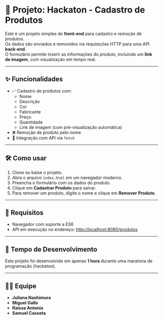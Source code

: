 # 🚀 Projeto: Hackaton - Cadastro de Produtos

Este é um projeto simples de **front-end** para cadastro e remoção de produtos.  
Os dados são enviados e removidos via requisições HTTP para uma API **back-end**.  
O formulário permite inserir as informações do produto, incluindo um **link de imagem**, com visualização em tempo real.

---

## ✨ Funcionalidades

- ✅ Cadastro de produtos com:
  - Nome
  - Descrição
  - Cor
  - Fabricante
  - Preço
  - Quantidade
  - Link de imagem (com pré-visualização automática)
- ❌ Remoção de produto pelo nome
- 🔗 Integração com API via `fetch`

---

## 🛠️ Como usar

1. Clone ou baixe o projeto.
2. Abra o arquivo `index.html` em um navegador moderno.
3. Preencha o formulário com os dados do produto.
4. Clique em **Cadastrar Produto** para salvar.
5. Para remover um produto, digite o nome e clique em **Remover Produto**.

---

## 📎 Requisitos

- Navegador com suporte a ES6  
- API em execução no endereço: [http://localhost:8080/produtos](http://localhost:8080/produtos)

---

## 🧠 Tempo de Desenvolvimento

Este projeto foi desenvolvido em apenas **1 hora** durante uma maratona de programação (hackaton).

---

## 👩‍💻 Equipe

- **Juliana Nashimura**  
- **Miguel Gallo**  
- **Raissa Antonia**  
- **Samuel Casseta**
